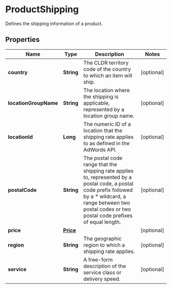

# ProductShipping

Defines the shipping information of a product.

## Properties

| Name | Type | Description | Notes |
|------------ | ------------- | ------------- | -------------|
|**country** | **String** | The CLDR territory code of the country to which an item will ship. |  [optional] |
|**locationGroupName** | **String** | The location where the shipping is applicable, represented by a location group name. |  [optional] |
|**locationId** | **Long** | The numeric ID of a location that the shipping rate applies to as defined in the AdWords API. |  [optional] |
|**postalCode** | **String** | The postal code range that the shipping rate applies to, represented by a postal code, a postal code prefix followed by a * wildcard, a range between two postal codes or two postal code prefixes of equal length. |  [optional] |
|**price** | [**Price**](Price.md) |  |  [optional] |
|**region** | **String** | The geographic region to which a shipping rate applies. |  [optional] |
|**service** | **String** | A free-form description of the service class or delivery speed. |  [optional] |



